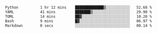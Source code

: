 <!--START_SECTION:waka-->

```txt
Python          1 hr 12 mins    █████████████▒░░░░░░░░░░░   52.68 %
YAML            41 mins         ███████▒░░░░░░░░░░░░░░░░░   29.90 %
TOML            14 mins         ██▓░░░░░░░░░░░░░░░░░░░░░░   10.20 %
Bash            9 mins          █▓░░░░░░░░░░░░░░░░░░░░░░░   06.97 %
Markdown        0 secs          ░░░░░░░░░░░░░░░░░░░░░░░░░   00.14 %
```

<!--END_SECTION:waka-->
